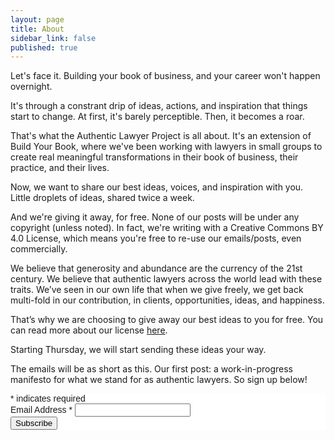 ```yaml
---
layout: page
title: About
sidebar_link: false
published: true
---
```


Let's face it. Building your book of business, and your career won't happen overnight. 

It's through a constrant drip of ideas, actions, and inspiration that things start to change. At first, it's barely perceptible. Then, it becomes a roar. 

That's what the Authentic Lawyer Project is all about. It's an extension of Build Your Book, where we've been working with lawyers in small groups to create real meaningful transformations in their book of business, their practice, and their lives.

Now, we want to share our best ideas, voices, and inspiration with you. Little droplets of ideas, shared twice a week.

And we're giving it away, for free. None of our posts will be under any copyright (unless noted). In fact, we're writing with a Creative Commons BY 4.0 License, which means you're free to re-use our emails/posts, even commercially.

We believe that generosity and abundance are the currency of the 21st century. We believe that authentic lawyers across the world lead with these traits. We’ve seen in our own life that when we give freely, we get back multi-fold in our contribution, in clients, opportunities, ideas, and happiness.

That’s why we are choosing to give away our best ideas to you for free. You can read more about our license [here](https://blog.buildyourbook.org/license).

Starting Thursday, we will start sending these ideas your way.

The emails will be as short as this. Our first post: a work-in-progress manifesto for what we stand for as authentic lawyers. So sign up below!

<!-- Begin Mailchimp Signup Form -->
<link href="//cdn-images.mailchimp.com/embedcode/classic-10_7.css" rel="stylesheet" type="text/css">
<style type="text/css">
	#mc_embed_signup{background:#fff; clear:left; font:14px Helvetica,Arial,sans-serif; }
	/* Add your own Mailchimp form style overrides in your site stylesheet or in this style block.
	   We recommend moving this block and the preceding CSS link to the HEAD of your HTML file. */
</style>
<div id="mc_embed_signup">
<form action="https://buildyourbook.us12.list-manage.com/subscribe/post?u=a2566f30a3757ecb82fcc1db4&amp;id=9b772547cb" method="post" id="mc-embedded-subscribe-form" name="mc-embedded-subscribe-form" class="validate" target="_blank" novalidate>
    <div id="mc_embed_signup_scroll">
	
<div class="indicates-required"><span class="asterisk">*</span> indicates required</div>
<div class="mc-field-group">
	<label for="mce-EMAIL">Email Address  <span class="asterisk">*</span>
</label>
	<input type="email" value="" name="EMAIL" class="required email" id="mce-EMAIL">
</div>
	<div id="mce-responses" class="clear">
		<div class="response" id="mce-error-response" style="display:none"></div>
		<div class="response" id="mce-success-response" style="display:none"></div>
	</div>    <!-- real people should not fill this in and expect good things - do not remove this or risk form bot signups-->
    <div style="position: absolute; left: -5000px;" aria-hidden="true"><input type="text" name="b_a2566f30a3757ecb82fcc1db4_9b772547cb" tabindex="-1" value=""></div>
    <div class="clear"><input type="submit" value="Subscribe" name="subscribe" id="mc-embedded-subscribe" class="button"></div>
    </div>
</form>
</div>
<script type='text/javascript' src='//s3.amazonaws.com/downloads.mailchimp.com/js/mc-validate.js'></script><script type='text/javascript'>(function($) {window.fnames = new Array(); window.ftypes = new Array();fnames[0]='EMAIL';ftypes[0]='email';fnames[1]='FNAME';ftypes[1]='text';fnames[2]='LNAME';ftypes[2]='text';fnames[5]='FIRM';ftypes[5]='text';fnames[6]='POSITION';ftypes[6]='radio';fnames[7]='COUNTRY';ftypes[7]='dropdown';}(jQuery));var $mcj = jQuery.noConflict(true);</script>
<!--End mc_embed_signup-->
